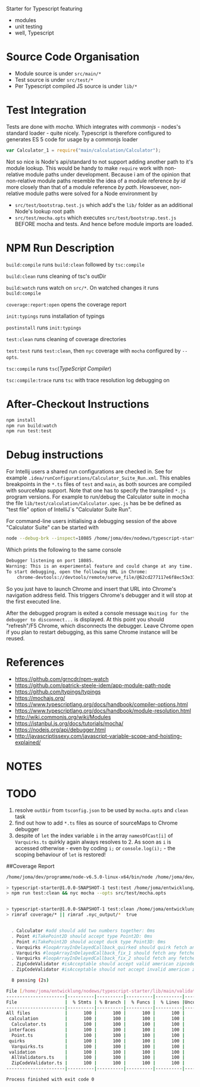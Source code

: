 Starter for Typescript featuring
- modules
- unit testing
- well, Typescript

# Source Code Organisation
- Module source is under `src/main/*`
- Test source is under `src/test/*`
- Per Typescript compiled JS source is under `lib/*`

# Test Integration
Tests are done with *mocha*. Which integrates with *commonjs* \- nodes's standard loader \- quite nicely. Typescript is
 therefore configured to generates ES 5 code for usage by a commonjs loader
```js
var Calculator_1 = require("main/calculation/Calculator");
```
Not so nice is Node's api/standard to not support adding another path to it's module lookup. This would be handy to make `require` work with non-relative module paths under development. Because i am of the opinion that non-relative module paths resemble the idea of a module reference *by id* more closely than that of a module reference *by path*. Howsoever, non-relative module paths were solved for a Node environment by
- `src/test/bootstrap.test.js` which add's the `lib/` folder as an additional Node's lookup root path
- `src/test/mocha.opts` which executes `src/test/bootstrap.test.js` BEFORE mocha and tests. And hence before module imports are loaded.

# NPM Run Description
`build:compile` runs `build:clean` followed by `tsc:compile`

`build:clean` runs cleaning of tsc's outDir

`build:watch` runs watch on `src/*`. On watched changes it runs `build:compile`

`coverage:report:open` opens the coverage report

`init:typings` runs installation of typings

`postinstall` runs `init:typings`

`test:clean` runs cleaning of coverage directories

`test:test` runs `test:clean`, then `nyc` coverage with `mocha` configured by `--opts`.

`tsc:compile` runs `tsc`(*TypeScript Compiler*)

`tsc:compile:trace` runs `tsc` with trace resolution log debugging on


# After-Checkout Instructions
```bash
npm install
npm run build:watch
npm run test:test
```

# Debug instructions
For Intellij users a shared run configurations are checked in. See for example `.idea/runConfigurations/Calculator_Suite_Run.xml`. This enables breakpoints in the `*.ts` files of `test` and `main`, as both sources are compiled with sourceMap support. Note that one has to specify the transpiled `*.js` program versions. For example to run/debug the Calculator suite in mocha the file `lib/test/calculation/Calculator.spec.js` has be be defined as "test file" option of IntelliJ`s "Calculator Suite Run".

For command-line users initialising a debugging session of the above "Calculator Suite" can be started with
```bash
node --debug-brk --inspect=18085 /home/joma/dev/nodews/typescript-starter/node_modules/mocha/bin/_mocha --opts src/test/mocha.opts --timeout 0 /home/joma/dev/nodews/typescript-starter/lib/test/calculation/Calculator.spec.js --grep "Calculator "
```
Which prints the following to the same console
```bash
Debugger listening on port 18085.
Warning: This is an experimental feature and could change at any time.
To start debugging, open the following URL in Chrome:
    chrome-devtools://devtools/remote/serve_file/@62cd277117e6f8ec53e31b1be58290a6f7ab42ef/inspector.html?experiments=true&v8only=true&ws=localhost:18085/node
```
So you just have to launch Chrome and insert that URL into Chrome's navigation address field. This triggers Chrome's debugger and it will stop at the first executed line.

After the debugged program is exited a console message `Waiting for the debugger to disconnect...` is displayed. At this point you should "refresh"/F5 Chrome, which disconnects the debugger. Leave Chrome open if you plan to restart debugging, as this same Chrome instance will be reused.

# References
- https://github.com/grncdr/npm-watch
- https://github.com/patrick-steele-idem/app-module-path-node
- https://github.com/typings/typings
- https://mochajs.org/
- https://www.typescriptlang.org/docs/handbook/compiler-options.html
- https://www.typescriptlang.org/docs/handbook/module-resolution.html
- http://wiki.commonjs.org/wiki/Modules
- https://istanbul.js.org/docs/tutorials/mocha/
- https://nodejs.org/api/debugger.html
- http://javascriptissexy.com/javascript-variable-scope-and-hoisting-explained/

# NOTES

# TODO
1. resolve `outDir` from `tsconfig.json` to be used by `mocha.opts` and `clean` task
3. find out how to add `*.ts` files as source of sourceMaps to Chrome debugger
4. despite of `let` the index variable `i` in the array `namesOfCast[i]` of `Varquirks.ts` quirkly again always resolves to 2. As soon as `i` is accessed otherwise - even by coding `i;` or `console.log(i);` - the scoping behaviour of `let` is restored!

##Coverage Report
```bash
/home/joma/dev/programme/node-v6.5.0-linux-x64/bin/node /home/joma/dev/programme/node-v6.5.0-linux-x64/lib/node_modules/npm/bin/npm-cli.js run-script test:test

> typescript-starter@1.0.0-SNAPSHOT-1 test:test /home/joma/entwicklung/nodews/typescript-starter
> npm run test:clean && nyc mocha --opts src/test/mocha.opts


> typescript-starter@1.0.0-SNAPSHOT-1 test:clean /home/joma/entwicklung/nodews/typescript-starter
> rimraf coverage/* || rimraf .nyc_output/*  true


  ․ Calculator #add should add two numbers together: 0ms
  ․ Point #iTakePoint2D should accept type Point2D: 0ms
  ․ Point #iTakePoint2D should accept duck type Point3D: 0ms
  ․ Varquirks #loopArrayInDelayedCallback_quirked should quirk fetch any fetchedCast to Alex: 502ms
  ․ Varquirks #loopArrayInDelayedCallback_fix_1 should fetch any fetchedCast to it´s cast: 752ms
  ․ Varquirks #loopArrayInDelayedCallback_fix_2 should fetch any fetchedCast to it´s cast: 752ms
  ․ ZipCodeValidator #isAcceptable should accept valid american zipcode: 1ms
  ․ ZipCodeValidator #isAcceptable should not accept invalid american zipcode: 0ms

  8 passing (2s)

File [/home/joma/entwicklung/nodews/typescript-starter/lib/main/validation/StringValidator.js] ignored, nothing could be mapped
----------------------|----------|----------|----------|----------|----------------|
File                  |  % Stmts | % Branch |  % Funcs |  % Lines |Uncovered Lines |
----------------------|----------|----------|----------|----------|----------------|
All files             |      100 |      100 |      100 |      100 |                |
 calculation          |      100 |      100 |      100 |      100 |                |
  Calculator.ts       |      100 |      100 |      100 |      100 |                |
 interfaces           |      100 |      100 |      100 |      100 |                |
  Point.ts            |      100 |      100 |      100 |      100 |                |
 quirks               |      100 |      100 |      100 |      100 |                |
  Varquirks.ts        |      100 |      100 |      100 |      100 |                |
 validation           |      100 |      100 |      100 |      100 |                |
  AllValidators.ts    |      100 |      100 |      100 |      100 |                |
  ZipCodeValidator.ts |      100 |      100 |      100 |      100 |                |
----------------------|----------|----------|----------|----------|----------------|

Process finished with exit code 0
```
